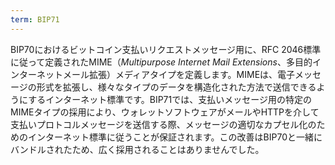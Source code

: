```yaml
---
term: BIP71
---
```


BIP70におけるビットコイン支払いリクエストメッセージ用に、RFC 2046標準に従って定義されたMIME（*Multipurpose Internet Mail Extensions*、多目的インターネットメール拡張）メディアタイプを定義します。MIMEは、電子メッセージの形式を拡張し、様々なタイプのデータを構造化された方法で送信できるようにするインターネット標準です。BIP71では、支払いメッセージ用の特定のMIMEタイプの採用により、ウォレットソフトウェアがメールやHTTPを介して支払いプロトコルメッセージを送信する際、メッセージの適切なカプセル化のためのインターネット標準に従うことが保証されます。この改善はBIP70と一緒にバンドルされたため、広く採用されることはありませんでした。